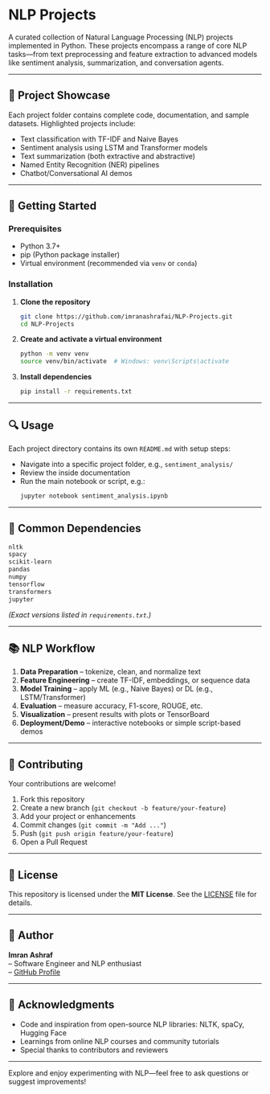 # NLP Projects

A curated collection of Natural Language Processing (NLP) projects implemented in Python. These projects encompass a range of core NLP tasks—from text preprocessing and feature extraction to advanced models like sentiment analysis, summarization, and conversation agents.

---

## 🧠 Project Showcase

Each project folder contains complete code, documentation, and sample datasets. Highlighted projects include:

- Text classification with TF-IDF and Naive Bayes  
- Sentiment analysis using LSTM and Transformer models  
- Text summarization (both extractive and abstractive)  
- Named Entity Recognition (NER) pipelines  
- Chatbot/Conversational AI demos  

---

## 🚀 Getting Started

### Prerequisites

- Python 3.7+  
- pip (Python package installer)  
- Virtual environment (recommended via `venv` or `conda`)

### Installation

1. **Clone the repository**  
   ```bash
   git clone https://github.com/imranashrafai/NLP-Projects.git
   cd NLP-Projects
   ```

2. **Create and activate a virtual environment**  
   ```bash
   python -m venv venv
   source venv/bin/activate  # Windows: venv\Scripts\activate
   ```

3. **Install dependencies**  
   ```bash
   pip install -r requirements.txt
   ```

---

## 🔍 Usage

Each project directory contains its own `README.md` with setup steps:

- Navigate into a specific project folder, e.g., `sentiment_analysis/`
- Review the inside documentation  
- Run the main notebook or script, e.g.:  
  ```bash
  jupyter notebook sentiment_analysis.ipynb
  ```

---

## 🔧 Common Dependencies

```txt
nltk
spacy
scikit-learn
pandas
numpy
tensorflow
transformers
jupyter
```

*(Exact versions listed in `requirements.txt`.)*

---

## 📚 NLP Workflow

1. **Data Preparation** – tokenize, clean, and normalize text  
2. **Feature Engineering** – create TF-IDF, embeddings, or sequence data  
3. **Model Training** – apply ML (e.g., Naive Bayes) or DL (e.g., LSTM/Transformer)  
4. **Evaluation** – measure accuracy, F1-score, ROUGE, etc.  
5. **Visualization** – present results with plots or TensorBoard  
6. **Deployment/Demo** – interactive notebooks or simple script-based demos

---

## 🌱 Contributing

Your contributions are welcome!

1. Fork this repository  
2. Create a new branch (`git checkout -b feature/your-feature`)  
3. Add your project or enhancements  
4. Commit changes (`git commit -m "Add ..."`)  
5. Push (`git push origin feature/your-feature`)  
6. Open a Pull Request

---

## 📝 License

This repository is licensed under the **MIT License**. See the [LICENSE](LICENSE) file for details.

---

## 👤 Author

**Imran Ashraf**  
– Software Engineer and NLP enthusiast  
– [GitHub Profile](https://github.com/imranashrafai)

---

## 🎁 Acknowledgments

- Code and inspiration from open-source NLP libraries: NLTK, spaCy, Hugging Face  
- Learnings from online NLP courses and community tutorials  
- Special thanks to contributors and reviewers

---

Explore and enjoy experimenting with NLP—feel free to ask questions or suggest improvements!
